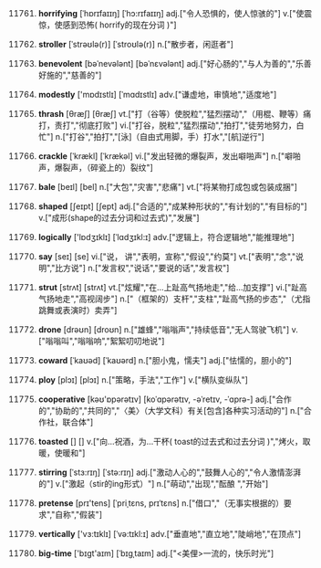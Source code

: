 11761. **horrifying**
[ˈhɒrɪfaɪɪŋ]  [ˈhɔ:rɪfaɪɪŋ]
adj.["令人恐惧的，使人惊骇的"]  v.["使震惊，使感到恐怖( horrify的现在分词 )"]  

11762. **stroller**
[ˈstrəʊlə(r)]  [ˈstroʊlə(r)]
n.["散步者，闲逛者"]  

11763. **benevolent**
[bəˈnevələnt]  [bəˈnɛvələnt]
adj.["好心肠的","与人为善的","乐善好施的","慈善的"]  

11764. **modestly**
['mɒdɪstlɪ]  [ˈmɑdɪstlɪ]
adv.["谦虚地，审慎地","适度地"]  

11765. **thrash**
[θræʃ]  [θræʃ]
vt.["打（谷等）使脱粒","猛烈摆动","（用棍、鞭等）痛打，责打","彻底打败"]  vi.["打谷，脱粒","猛烈摆动","拍打","徒劳地努力，白忙"]  n.["打谷","拍打","[泳]（自由式用脚，手）打水","[航]逆行"]  

11766. **crackle**
[ˈkrækl]  [ˈkrækəl]
vi.["发出轻微的爆裂声，发出噼啪声"]  n.["噼啪声，爆裂声，（碎瓷上的）裂纹"]  

11767. **bale**
[beɪl]  [bel]
n.["大包","灾害","悲痛"]  vt.["将某物打成包或包装成捆"]  

11768. **shaped**
[ʃeɪpt]  [ʃept]
adj.["合适的","成某种形状的","有计划的","有目标的"]  v.["成形(shape的过去分词和过去式)","发展"]  

11769. **logically**
['lɒdʒɪklɪ]  [ˈlɑdʒɪkl:ɪ]
adv.["逻辑上，符合逻辑地","能推理地"]  

11770. **say**
[seɪ]  [se]
vi.["说， 讲","表明，宣称","假设","约莫"]  vt.["表明","念","说明","比方说"]  n.["发言权","说话","要说的话","发言权"]  

11771. **strut**
[strʌt]  [strʌt]
vt.["炫耀","在…上趾高气扬地走","给…加支撑"]  vi.["趾高气扬地走","高视阔步"]  n.["（框架的）支杆","支柱","趾高气扬的步态","（尤指跳舞或表演时）卖弄"]  

11772. **drone**
[drəʊn]  [droʊn]
n.["雄蜂","嗡嗡声","持续低音","无人驾驶飞机"]  v.["嗡嗡叫","嗡嗡响","絮絮叨叨地说"]  

11773. **coward**
[ˈkaʊəd]  [ˈkaʊərd]
n.["胆小鬼，懦夫"]  adj.["怯懦的，胆小的"]  

11774. **ploy**
[plɔɪ]  [plɔɪ]
n.["策略，手法","工作"]  v.["横队变纵队"]  

11775. **cooperative**
[kəʊ'ɒpərətɪv]  [koˈɑpərətɪv, -əˈretɪv, -ˈɑprə-]
adj.["合作的","协助的","共同的","〈美〉（大学文科）有关[包含]各种实习活动的"]  n.["合作社，联合体"]  

11776. **toasted**
[]  []
v.["向…祝酒，为…干杯( toast的过去式和过去分词 )","烤火，取暖，使暖和"]  

11777. **stirring**
[ˈstɜ:rɪŋ]  [ˈstə:rɪŋ]
adj.["激动人心的","鼓舞人心的","令人激情澎湃的"]  v.["激起（stir的ing形式）"]  n.["萌动","出现","酝酿 ","开始"]  

11778. **pretense**
[prɪ'tens]  [ˈpriˌtɛns, prɪˈtɛns]
n.["借口","（无事实根据的）要求","自称","假装"]  

11779. **vertically**
['vɜ:tɪklɪ]  [ˈvə:tɪkl:ɪ]
adv.["垂直地","直立地","陡峭地","在顶点"]  

11780. **big-time**
['bɪɡt'aɪm]  [ˈbɪɡˌtaɪm]
adj.["<美俚>一流的，快乐时光"]  


